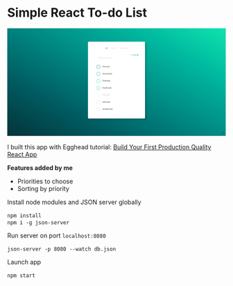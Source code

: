 
# Simple React To-do List

<p align="center">
<img src="public/preview.jpg"/>
</p>

I built this app with Egghead tutorial: [Build Your First Production Quality React App](https://egghead.io/courses/build-your-first-production-quality-react-app)

**Features added by me**
 - Priorities to choose
 - Sorting by priority

Install node modules and JSON server globally  
```
npm install
npm i -g json-server
```  
Run server on port `localhost:8080`
```
json-server -p 8080 --watch db.json
```
Launch app
```
npm start
```
